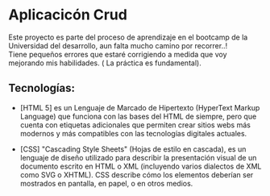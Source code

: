 <h1>Aplicacicón Crud</h1>
Este proyecto es parte del proceso de aprendizaje en el bootcamp de la Universidad del desarrollo, aun falta mucho camino por recorrer..!
<br>
Tiene pequeños errores que estaré corrigiendo a medida que voy mejorando mis habilidades. ( La práctica es fundamental).

## Tecnologías:

* [HTML 5] es un Lenguaje de Marcado de Hipertexto (HyperText Markup Language) que funciona con las bases del HTML de siempre, pero que cuenta con etiquetas adicionales que permiten crear sitios webs más modernos y más compatibles con las tecnologías digitales actuales. 

* [CSS] "Cascading Style Sheets" (Hojas de estilo en cascada), es un lenguaje de diseño utilizado para describir la presentación visual de un documento escrito en HTML o XML (incluyendo varios dialectos de XML como SVG o XHTML). CSS describe cómo los elementos deberían ser mostrados en pantalla, en papel, o en otros medios.
